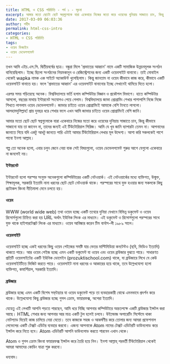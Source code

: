 ```yaml
---
title: HTML ও CSS পরিচিতি - পর্ব ১ - সূচনা
excerpt: আমার মতো ছোটো ছোট স্বপ্নগুলোকে যারা একেবারে নিজের মতো করে ওয়েবের দুনিয়ায় সাজাতে চান, কিন্তু কীভাবে সাজানো যায় তা জানেন না, তাদের জন্যই এই টিউটোরিয়াল সিরিজ...
date: 2017-03-09 06:03:36
author: শহীদ
permalink: html-css-intro
categories:
- HTML ও CSS পরিচিতি
tags:
- ওয়েব ডিজাইন
- ওয়েব ডেভেলপমেন্ট
---
```

তখন আমি এইচ.এস.সি. দ্বিতীয়বর্ষের ছাত্র। বন্ধুরা মিলে 'প্রভাতের আহ্বান' নামে একটি সামাজিক উন্নয়নমূলক সংগঠন বানিয়েছিলাম। ইচ্ছে ছিলো সংগঠনের নিয়মকানুন ও রেজিস্ট্রেশনের জন্য একটি ওয়েবসাইট বানাবো। তাই মোবাইল থেকেই wapka নামক এক সাইটে অ্যাকাউন্ট খুলেছিলাম। কিন্তু জানতাম না ওয়েব কীভাবে কাজ করে, কীভাবে একটি ওয়েবসাইট বানাতে হয়। ফলে 'প্রভাতের আহ্বান' এর ওয়েবসাইট বানানোর ইচ্ছে সেখানেই থামিয়ে দিতে হলো।

এরপর সময় গড়িয়েছে অনেক। বিশ্ববিদ্যালয়ে ভর্তি হলাম কম্পিউটার বিজ্ঞান ও প্রকৌশল বিভাগে। হাতে কম্পিউটার আসলো, বছরের মাথায় ইন্টারনেট সংযোগও পেয়ে গেলাম। বিশ্ববিদ্যালয়ে জাভা প্রোগ্রামিং শেখার পাশাপাশি নিজে নিজে শিখতে লাগলাম ওয়েব ডেভেলপমেন্ট। জাভার চাইতে ওয়েব প্রোগ্রামিংই আমাকে বেশি টানতে লাগলো। আলহামদুলিল্লাহ! প্রায় দুবছর ধরে শেখার ফলে এখন আমি জাভার চাইতে ওয়েব প্রোগ্রামিংই বেশি জানি।

আমার মতো ছোট ছোট স্বপ্নগুলোকে যারা একেবারে নিজের মতো করে ওয়েবের দুনিয়ায় সাজাতে চান, কিন্তু কীভাবে সাজানো যায় তা জানেন না, তাদের জন্যই এই টিউটোরিয়াল সিরিজ। আমি যে খুব জানি ব্যাপারটা তেমন না। আপনাদের জানাতে গিয়ে যদি একটু আধটু জানতে পারি এটাই আমার টিউটোরিয়াল লেখার মূল উদ্দেশ্য। আশা করি সকলকেই পাশে পাবো ইনশা আল্লাহ।



গল্প তো অনেক হলো, এবার চলুন জেনে নেয়া যাক সেই বিষয়গুলো, ওয়েব ডেভেলপমেন্ট শুরুর আগে যেগুলো একেবারে না জনলেই নয়।

#### ইন্টারনেট
ইন্টারনেট হলো পরস্পর সংযুক্ত অনেকগুলো কম্পিউটারের একটি নেটওয়ার্ক। এই নেটওয়ার্কের মধ্যে ব্যক্তিগত, উন্মুক্ত, শিক্ষামূলক, সরকারি ইত্যাদি নানা ধরনের ছোট ছোট নেটওয়ার্ক থাকে। পরস্পরের সাথে যুক্ত হওয়ার জন্য সকলকে কিছু প্রটোকল কিংবা নীতিমালা মেনে চলতে হয়।

#### ওয়েব
WWW (world wide web) তথা ওয়েব হচ্ছে একটি তথ্যের দুনিয়া যেখানে বিভিন্ন ডকুমেন্ট ও ওয়েব রিসোর্সগুলো চিহ্নিত করা হয় URL অর্থাৎ ইউনিক লিংক এর মাধ্যমে। এই ডকুমেন্ট ও রিসোর্সগুলো পরস্পরের সাথে যুক্ত থাকে হাইপারটেক্সট লিংক এর মাধ্যমে। ওয়েব আবিষ্কার করেন টিম বার্নাস-লী ১৯৮৯ সালে।

#### ওয়েবসাইট
ওয়েবসাইট হচ্ছে একই ধরনের কিছু ওয়েব পেইজের সমষ্টি যার ভেতর মাল্টিমিডিয়া কনটেন্টও (ছবি, ভিডিও ইত্যাদি) থাকতে পারে। আর ওয়েব পেইজ হচ্ছে এমন একটি ডকুমেন্ট যা ওয়েব এবং ওয়েব ব্রাউজার বুঝতে পারে। সাধারণত প্রতিটি ওয়েবসাইটের একটি ইউনিক ডোমেইন (prozuktischool.com) থাকে, যা ব্রাউজারে লিখে যে কেউ ওয়েবসাইটটিতে ভিজিট করতে পারে। ওয়েবসাইট নানা ধরনের ও আকারের হয়ে থাকে, তবে উল্লেখযোগ্য হলো ব্যক্তিগত, কমার্শিয়াল, সরকারি ইত্যাদি।

#### ব্রাউজার
ব্রাউজার হচ্ছে এমন একটি বিশেষ সফ্‌টয়্যার যা ওয়েব ডকুমেন্ট পড়ে তা ব্যবহারকারী বোঝে এমনভাবে প্রদর্শন করে থাকে। উল্লেখযোগ্য কিছু ব্রাউজার হচ্ছে গুগল ক্রোম, ফায়ারফক্স, অপেরা ইত্যাদি।

যেহেতু এই লেখাটি আপনি পড়তে পারছেন, আমি ধরে নিচ্ছি আপনার কম্পিউটারে অন্ততপক্ষে একটি ব্রাউজার ইন্সটল করা আছে। HTML শেখার জন্য আপনার আর মাত্র একটি টুল হলেই চলবে। উইন্ডোজ অপারেটিং সিস্টেমে থাকা নোটপ্যাড দিয়েই কাজ চালিয়ে নেয়া যেতো। তবে কাজকে সহজ ও আকর্ষণীয় করে তোলার জন্য আমরা প্রফেশনাল লেভেলের একটি টেক্সট এডিটর ব্যবহার করবো। এজন্য আপনাকে Atom নামের টেক্সট এডিটরটি ডাউনলোড করে ইন্সটল করে নিতে হবে। Atom এডিটরটি আপনি ডাউনলোড করতে পারবেন এখান থেকে।

Atom ও গুগল ক্রোম কিংবা ফায়ারফক্স ইন্সটল করে তৈরি হয়ে নিন। ইনশা আল্লাহ্‌ পরবর্তী টিউটোরিয়াল থেকেই আমরা আমাদের কোডিং যাত্রা শুরু করবো।

ধন্যবাদ।
